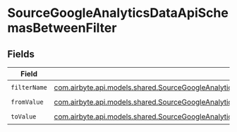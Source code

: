 # SourceGoogleAnalyticsDataApiSchemasBetweenFilter


## Fields

| Field                                                                                                                                                                                                                                                                                               | Type                                                                                                                                                                                                                                                                                                | Required                                                                                                                                                                                                                                                                                            | Description                                                                                                                                                                                                                                                                                         |
| --------------------------------------------------------------------------------------------------------------------------------------------------------------------------------------------------------------------------------------------------------------------------------------------------- | --------------------------------------------------------------------------------------------------------------------------------------------------------------------------------------------------------------------------------------------------------------------------------------------------- | --------------------------------------------------------------------------------------------------------------------------------------------------------------------------------------------------------------------------------------------------------------------------------------------------- | --------------------------------------------------------------------------------------------------------------------------------------------------------------------------------------------------------------------------------------------------------------------------------------------------- |
| `filterName`                                                                                                                                                                                                                                                                                        | [com.airbyte.api.models.shared.SourceGoogleAnalyticsDataApiSchemasCustomReportsArrayDimensionFilterDimensionsFilter3ExpressionFilterFilterFilterName](../../models/shared/SourceGoogleAnalyticsDataApiSchemasCustomReportsArrayDimensionFilterDimensionsFilter3ExpressionFilterFilterFilterName.md) | :heavy_check_mark:                                                                                                                                                                                                                                                                                  | N/A                                                                                                                                                                                                                                                                                                 |
| `fromValue`                                                                                                                                                                                                                                                                                         | [com.airbyte.api.models.shared.SourceGoogleAnalyticsDataApiSchemasFromValue](../../models/shared/SourceGoogleAnalyticsDataApiSchemasFromValue.md)                                                                                                                                                   | :heavy_check_mark:                                                                                                                                                                                                                                                                                  | N/A                                                                                                                                                                                                                                                                                                 |
| `toValue`                                                                                                                                                                                                                                                                                           | [com.airbyte.api.models.shared.SourceGoogleAnalyticsDataApiSchemasToValue](../../models/shared/SourceGoogleAnalyticsDataApiSchemasToValue.md)                                                                                                                                                       | :heavy_check_mark:                                                                                                                                                                                                                                                                                  | N/A                                                                                                                                                                                                                                                                                                 |